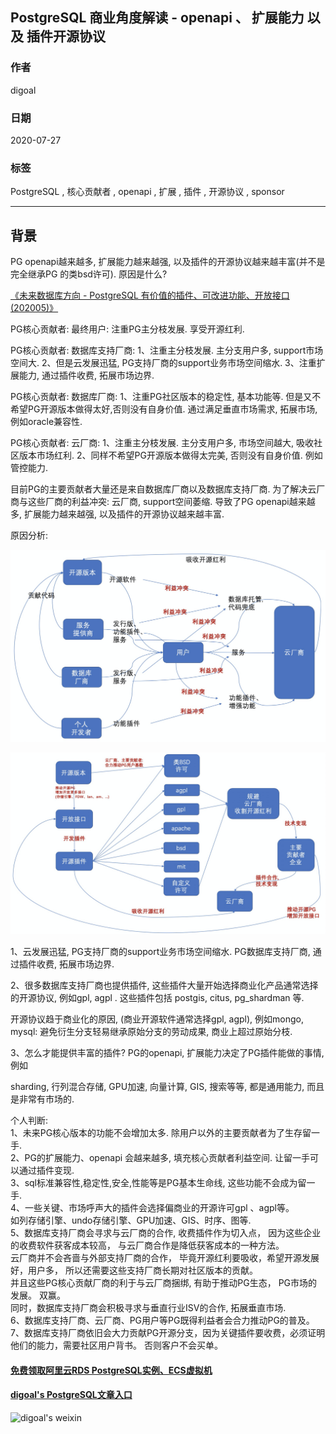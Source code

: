 ## PostgreSQL 商业角度解读 - openapi 、 扩展能力 以及 插件开源协议  
  
### 作者  
digoal  
  
### 日期  
2020-07-27  
  
### 标签  
PostgreSQL , 核心贡献者 , openapi , 扩展 , 插件 , 开源协议 , sponsor  
  
----  
  
## 背景  
PG openapi越来越多, 扩展能力越来越强, 以及插件的开源协议越来越丰富(并不是完全继承PG 的类bsd许可). 原因是什么?  
  
[《未来数据库方向 - PostgreSQL 有价值的插件、可改进功能、开放接口 (202005)》](../202005/20200527_06.md)    
  
PG核心贡献者: 最终用户: 注重PG主分枝发展. 享受开源红利.   
  
PG核心贡献者: 数据库支持厂商: 1、注重主分枝发展. 主分支用户多, support市场空间大. 2、但是云发展迅猛, PG支持厂商的support业务市场空间缩水. 3、注重扩展能力, 通过插件收费, 拓展市场边界.   
  
PG核心贡献者: 数据库厂商: 1、注重PG社区版本的稳定性, 基本功能等. 但是又不希望PG开源版本做得太好,否则没有自身价值. 通过满足垂直市场需求, 拓展市场, 例如oracle兼容性.   
  
PG核心贡献者: 云厂商: 1、注重主分枝发展. 主分支用户多, 市场空间越大, 吸收社区版本市场红利. 2、同样不希望PG开源版本做得太完美, 否则没有自身价值. 例如管控能力.   
  
目前PG的主要贡献者大量还是来自数据库厂商以及数据库支持厂商. 为了解决云厂商与这些厂商的利益冲突: 云厂商, support空间萎缩. 导致了PG openapi越来越多, 扩展能力越来越强, 以及插件的开源协议越来越丰富.  
  
原因分析:   
  
![pic](20200727_04_pic_001.png)  
  
![pic](20200727_04_pic_002.png)  
  
1、云发展迅猛, PG支持厂商的support业务市场空间缩水.  PG数据库支持厂商, 通过插件收费, 拓展市场边界.   
  
2、很多数据库支持厂商也提供插件, 这些插件大量开始选择商业化产品通常选择的开源协议, 例如gpl, agpl . 这些插件包括 postgis, citus, pg_shardman 等.  
  
开源协议趋于商业化的原因, (商业开源软件通常选择gpl, agpl), 例如mongo, mysql:  避免衍生分支轻易继承原始分支的劳动成果, 商业上超过原始分枝.   
  
3、怎么才能提供丰富的插件? PG的openapi, 扩展能力决定了PG插件能做的事情, 例如  
  
sharding, 行列混合存储, GPU加速, 向量计算, GIS, 搜索等等, 都是通用能力, 而且是非常有市场的.  
  
个人判断:   
1、未来PG核心版本的功能不会增加太多. 除用户以外的主要贡献者为了生存留一手.  
2、PG的扩展能力、openapi 会越来越多, 填充核心贡献者利益空间.  让留一手可以通过插件变现.    
3、sql标准兼容性,稳定性,安全,性能等是PG基本生命线, 这些功能不会成为留一手.  
4、一些关键、市场呼声大的插件会选择偏商业的开源许可gpl 、agpl等。   
如列存储引擎、undo存储引擎、GPU加速、GIS、时序、图等.  
5、数据库支持厂商会寻求与云厂商的合作, 收费插件作为切入点， 因为这些企业的收费软件获客成本较高， 与云厂商合作是降低获客成本的一种方法。   
云厂商并不会吝啬与外部支持厂商的合作， 毕竟开源红利要吸收，希望开源发展好，用户多， 所以还需要这些支持厂商长期对社区版本的贡献。    
并且这些PG核心贡献厂商的利于与云厂商捆绑, 有助于推动PG生态， PG市场的发展。 双赢。   
同时，数据库支持厂商会积极寻求与垂直行业ISV的合作, 拓展垂直市场.   
6、数据库支持厂商、云厂商、PG用户等PG既得利益者会合力推动PG的普及。   
7、数据库支持厂商依旧会大力贡献PG开源分支，因为关键插件要收费，必须证明他们的能力，需要社区用户背书。 否则客户不会买单。  
  
  
  
    
  
#### [免费领取阿里云RDS PostgreSQL实例、ECS虚拟机](https://www.aliyun.com/database/postgresqlactivity "57258f76c37864c6e6d23383d05714ea")
  
  
#### [digoal's PostgreSQL文章入口](https://github.com/digoal/blog/blob/master/README.md "22709685feb7cab07d30f30387f0a9ae")
  
  
![digoal's weixin](../pic/digoal_weixin.jpg "f7ad92eeba24523fd47a6e1a0e691b59")
  
